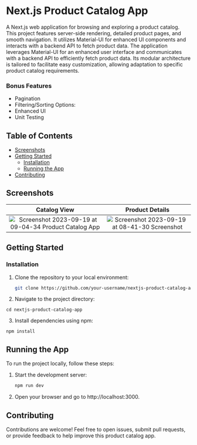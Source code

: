 # Next.js Product Catalog App

A Next.js web application for browsing and exploring a product catalog. This project features server-side rendering, detailed product pages, and smooth navigation. It utilizes Material-UI for enhanced UI components and interacts with a backend API to fetch product data. The application leverages Material-UI for an enhanced user interface and communicates with a backend API to efficiently fetch product data. Its modular architecture is tailored to facilitate easy customization, allowing adaptation to specific product catalog requirements.

### Bonus Features
- Pagination
- Filtering/Sorting Options:
- Enhanced UI
- Unit Testing


## Table of Contents
- [Screenshots](#screenshots)
- [Getting Started](#getting-started)
  - [Installation](#installation)
  - [Running the App](#running-the-app)
- [Contributing](#contributing)

## Screenshots

| Catalog View | Product Details |
|:------------:|:---------------:|
| ![Screenshot 2023-09-19 at 09-04-34 Product Catalog App](https://github.com/ra2fet/nextjs-product-catalog-app/assets/9104379/7604db3d-552f-49dc-98e4-5c438af7432d) | ![Screenshot 2023-09-19 at 08-41-30 Screenshot](https://github.com/ra2fet/nextjs-product-catalog-app/assets/9104379/cd60a876-aec5-4a8a-888c-2a85a60557a3) |

## Getting Started

### Installation


1. Clone the repository to your local environment:

    ```bash
    git clone https://github.com/your-username/nextjs-product-catalog-app.git
    
    ```


2. Navigate to the project directory:

    
  ```
  cd nextjs-product-catalog-app 
  ```

3. Install dependencies using npm:

  ```
  npm install
  ```

## Running the App
To run the project locally, follow these steps:

1. Start the development server:

   ```bash
   npm run dev
   ```
      
2. Open your browser and go to http://localhost:3000.

## Contributing
Contributions are welcome! Feel free to open issues, submit pull requests, or provide feedback to help improve this product catalog app.
